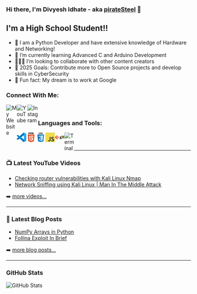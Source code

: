 ### Hi there, I'm Divyesh Idhate - aka [pirateSteel][website] 👋 

## I'm a High School Student!!

- 🔭 I am a Python Developer and have extensive knowledge of Hardware and Networking!
- 🌱 I’m currently learning Advanced C and Arduino Development 
- 🙋🏻‍♂️ I’m looking to collaborate with other content creators
- 🥅 2025 Goals: Contribute more to Open Source projects and develop skills in CyberSecurity
- 🤖 Fun fact: My dream is to work at Google 

### Connect With Me:

[<img align="left" alt="My Website" width="29px" src="https://img.icons8.com/fluency/29/000000/domain.png" />][website]
[<img align="left" alt="YouTube" width="29px" src="https://img.icons8.com/doodle/29/000000/youtube-play--v2.png" />][youtube]
[<img align="left" alt="Instagram" width="29px" src="https://img.icons8.com/fluency/29/000000/instagram-new.png" />][instagram]

<br />

### Languages and Tools:

[<img align="left" alt="Visual Studio Code" width="26px" src="https://raw.githubusercontent.com/github/explore/80688e429a7d4ef2fca1e82350fe8e3517d3494d/topics/visual-studio-code/visual-studio-code.png" />][vscode]
[<img align="left" alt="HTML5" width="26px" src="https://raw.githubusercontent.com/github/explore/80688e429a7d4ef2fca1e82350fe8e3517d3494d/topics/html/html.png" />][html]
[<img align="left" alt="CSS3" width="26px" src="https://raw.githubusercontent.com/github/explore/80688e429a7d4ef2fca1e82350fe8e3517d3494d/topics/css/css.png" />][css]
[<img align="left" alt="JavaScript" width="26px" src="https://raw.githubusercontent.com/github/explore/80688e429a7d4ef2fca1e82350fe8e3517d3494d/topics/javascript/javascript.png" />][js]
[<img align="left" alt="Git" width="26px" src="https://raw.githubusercontent.com/github/explore/80688e429a7d4ef2fca1e82350fe8e3517d3494d/topics/git/git.png" />][git]
[<img align="left" alt="Terminal" width="26px" src="https://upload.wikimedia.org/wikipedia/commons/thumb/c/c3/Python-logo-notext.svg/1200px-Python-logo-notext.svg.png" />][python]

<br />
<br />

---

### 📺 Latest YouTube Videos

<!-- YOUTUBE:START -->
- [Checking router vulnerabilities with Kali Linux Nmap](https://www.youtube.com/watch?v=OlPb9_z5ehA)
- [Network Sniffing using Kali Linux | Man In The Middle Attack](https://www.youtube.com/watch?v=72dkbazcMhc)
<!-- YOUTUBE:END -->

➡️ [more videos...](https://www.youtube.com/channel/UC1Hkg61XhjM24z3lLqIgRfQ)

---

### 📕 Latest Blog Posts

- [NumPy Arrays in Python](https://numpy-in-python.blogspot.com/2022/05/numpy-refresher.html)
- [Follina Exploit In Brief](https://follina-exploit.blogspot.com/2022/06/follina-exploit-in-brief.html)

➡️ [more blog posts...](https://divyesh-idhate-portfollio.netlify.app/#blogs)

---

### GitHub Stats

  <img align="left" alt="GitHub Stats" src="https://github-readme-stats.vercel.app/api?username=codes-and-games&show_icons=true&hide_border=true&theme=tokyonight" />


[website]: https://divyesh-idhate-portfollio.netlify.app/
[youtube]: https://www.youtube.com/channel/UC1Hkg61XhjM24z3lLqIgRfQ
[instagram]: https://www.instagram.com/divyesh__idhate__/
[vscode]: https://code.visualstudio.com/
[html]: https://en.wikipedia.org/wiki/HTML5
[css]: https://en.wikipedia.org/wiki/CSS
[js]: https://www.javascript.com/
[git]: https://git-scm.com/
[python]: https://www.python.org/
